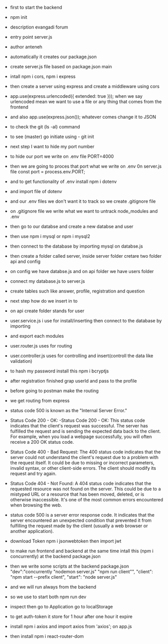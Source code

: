 - first to start the backend
- npm init
- description evangadi forum
- entry point server.js
- author anteneh
- automatically it creates our package.json
- create server.js file based on package.json main
- intall npm i cors, npm i express
- then create a server using express and create a middleware using cors
- app.use(express.urlencoded({ extended: true })); when we say urlencoded mean we want to use a file or any thing that comes from the frontend
- and also app.use(express.json()); whatever comes change it to JSON
- to check the git (ls -al) command
- to see (master) go initiate using - git init
- next step I want to hide my port number
- to hide our port we write on .env file PORT=4000
- then we are going to proces that port what we write on .env 0n server.js file const port = process.env.PORT;
- and to get functionality of .env install npm i dotenv
- and import file of dotenv
- and our .env files we don't want it to track so we create .gitignore file
- on .gitignore file we write what we want to untrack node_modules and .env
- then go to our databse and create a new databse and user
- then use npm i mysql or npm i mysql2
- then connect to the database by importing mysql on databse.js
- then create a folder called server, inside server folder cretare two folder api and config
- on config we have databse.js and on api folder we have users folder
- connect my database.js to server.js
- create tables such like answer, profile, registration and question
- next step how do we insert in to
- on api create folder stands for user
- user.service.js i use for install/inserting then connect to the database by importing
- and export each modules
- user.router.js uses for routing
- user.controller.js uses for controlling and insert(controll the data like validation)
- to hash my password install this npm i bcryptjs
- after registration finished grap userId and pass to the profile
- before going to postman make the routing
- we get routing from express
- status code 500 is known as the "Internal Server Error."
- Status Code 200 - OK:
  -Status Code 200 - OK:
  This status code indicates that the client's request was successful. The server has fulfilled the request and is sending the expected data back to the client. For example, when you load a webpage successfully, you will often receive a 200 OK status code.

- Status Code 400 - Bad Request:
  The 400 status code indicates that the server could not understand the client's request due to a problem with the request itself. It could be due to missing or incorrect parameters, invalid syntax, or other client-side errors. The client should modify its request and try again.

- Status Code 404 - Not Found:
  A 404 status code indicates that the requested resource was not found on the server. This could be due to a mistyped URL or a resource that has been moved, deleted, or is otherwise inaccessible. It's one of the most common errors encountered when browsing the web.

- status code 500 is a server error response code. It indicates that the server encountered an unexpected condition that prevented it from fulfilling the request made by the client (usually a web browser or another application).

- download Token npm i jsonwebtoken then import jwt
- to make run frontend and backend at the same time intall this (npm i concurrently) at the backend package.json
- then we write some scripts at the backend package.json
  "dev":"concurrently \"nodemon server.js\" \"npm run client\"",
  "client": "npm start --prefix client",
  "start": "node server.js"
- and we will run always from the backend
- so we use to start both npm run dev

- inspect then go to Application go to localStorage
- to get auth-token it store for 1 hour after one hour it expire
- install npm i axios and import axios from 'axios'; on app.js

- then install npm i react-router-dom

